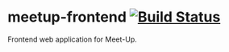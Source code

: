 # meetup-frontend [![Build Status][travis-image]][travis-link]

Frontend web application for Meet-Up.

[travis-image]: https://travis-ci.org/Meet-Up/meetup-frontend.png?branch=master
[travis-link]: https://travis-ci.org/Meet-Up/meetup-frontend
